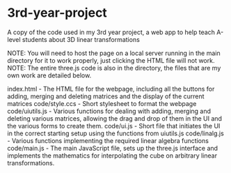 # 3rd-year-project
A copy of the code used in my 3rd year project, a web app to help teach A-level students about 3D linear transformations

NOTE: You will need to host the page on a local server running in the main directory for it to work properly, just clicking the HTML file will not work.
NOTE: The entire three.js code is also in the directory, the files that are my own work are detailed below.

index.html - The HTML file for the webpage, including all the buttons for adding, merging and deleting matrices and the display of the current matrices
code/style.ccs - Short stylesheet to format the webpage
code/uiutils.js - Various functions for dealing with adding, merging and deleting various matrices, allowing the drag and drop of them in the UI and the various forms to create them.
code/ui.js - Short file that initiates the UI in the correct starting setup using the functions from uiutils.js
code/linalg.js - Various functions implementing the required linear algebra functions
code/main.js - The main JavaScript file, sets up the three.js interface and implements the mathematics for interpolating the cube on arbitrary linear transformations.
